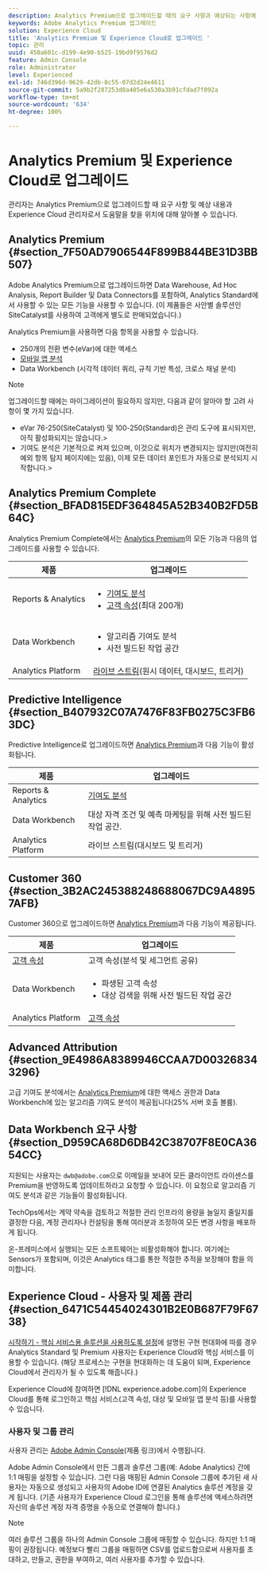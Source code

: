 ```yaml
---
description: Analytics Premium으로 업그레이드할 때의 요구 사항과 예상되는 사항에 대해 알아봅니다.
keywords: Adobe Analytics Premium 업그레이드
solution: Experience Cloud
title: 'Analytics Premium 및 Experience Cloud로 업그레이드 '
topic: 관리
uuid: 450a601c-d199-4e90-b525-19bd9f9576d2
feature: Admin Console
role: Administrator
level: Experienced
exl-id: 746d396d-9629-42db-8c55-07d2d24e4611
source-git-commit: 5a9b2f287253d8a405e6a530a3b91cfdad7f092a
workflow-type: tm+mt
source-wordcount: '634'
ht-degree: 100%

---
```


# Analytics Premium 및 Experience Cloud로 업그레이드

관리자는 Analytics Premium으로 업그레이드할 때 요구 사항 및 예상 내용과 Experience Cloud 관리자로서 도움말을 찾을 위치에 대해 알아볼 수 있습니다.

## Analytics Premium {#section_7F50AD7906544F899B844BE31D3BB507}

Adobe Analytics Premium으로 업그레이드하면 Data Warehouse, Ad Hoc Analysis, Report Builder 및 Data Connectors를 포함하여, Analytics Standard에서 사용할 수 있는 모든 기능을 사용할 수 있습니다. (이 제품들은 사안별 솔루션인 SiteCatalyst를 사용하여 고객에게 별도로 판매되었습니다.)

Analytics Premium을 사용하면 다음 항목을 사용할 수 있습니다.

* 250개의 전환 변수(eVar)에 대한 액세스
* [모바일 앱 분석](https://docs.adobe.com/content/help/ko-KR/mobile-services/using/home.html)
* Data Workbench (시각적 데이터 쿼리, 규칙 기반 특성, 크로스 채널 분석)

>[!NOTE]
>
>업그레이드할 때에는 마이그레이션이 필요하지 않지만, 다음과 같이 알아야 할 고려 사항이 몇 가지 있습니다.
>
>* eVar 76-250(SiteCatalyst) 및 100-250(Standard)은 관리 도구에 표시되지만, 아직 활성화되지는 않습니다.>
>* 기여도 분석은 기본적으로 켜져 있으며, 이것으로 위치가 변경되지는 않지만(여전히 예외 항목 탐지 페이지에는 있음), 이제 모든 데이터 포인트가 자동으로 분석되지 시작합니다.>


## Analytics Premium Complete {#section_BFAD815EDF364845A52B340B2FD5B64C}

Analytics Premium Complete에서는 [Analytics Premium](../admin-getting-started/upgrade-to-analytics-premium.md#section_7F50AD7906544F899B844BE31D3BB507)의 모든 기능과 다음의 업그레이드를 사용할 수 있습니다.

| 제품 | 업그레이드 |
|--- |--- |
| Reports &amp; Analytics | <ul><li>[기여도 분석](https://docs.adobe.com/content/help/ko-KR/analytics/analyze/analysis-workspace/virtual-analyst/contribution-analysis/ca-tokens.html)</li><li>[고객 속성](../attributes/attributes.md#concept_ACFEE7C8B8E94875BA0825CDF4913AF1)(최대 200개)</li></ul> |
| Data Workbench | <ul><li>알고리즘 기여도 분석</li><li>사전 빌드된 작업 공간</li></ul> |
| Analytics Platform | [라이브 스트림](https://helpx.adobe.com/kr/analytics/kb/getting-started-with-livestream-api.html)(원시 데이터, 대시보드, 트리거) |

## Predictive Intelligence {#section_B407932C07A7476F83FB0275C3FB63DC}

Predictive Intelligence로 업그레이드하면 [Analytics Premium](../admin-getting-started/upgrade-to-analytics-premium.md#section_7F50AD7906544F899B844BE31D3BB507)과 다음 기능이 활성화됩니다.

| 제품 | 업그레이드 |
|---|---|
| Reports &amp; Analytics | [기여도 분석](https://docs.adobe.com/content/help/en/analytics/analyze/analysis-workspace/virtual-analyst/contribution-analysis/ca-tokens.html) |
| Data Workbench | 대상 자격 조건 및 예측 마케팅을 위해 사전 빌드된 작업 공간. |
| Analytics Platform | 라이브 스트림(대시보드 및 트리거) |

## Customer 360 {#section_3B2AC245388248688067DC9A48957AFB}

Customer 360으로 업그레이드하면 [Analytics Premium](../admin-getting-started/upgrade-to-analytics-premium.md#section_7F50AD7906544F899B844BE31D3BB507)과 다음 기능이 제공됩니다.

| 제품 | 업그레이드 |
|--- |--- |
| [고객 속성](../attributes/attributes.md) | 고객 속성(분석 및 세그먼트 공유) |
| Data Workbench | <ul><li>파생된 고객 속성</li><li>대상 검색을 위해 사전 빌드된 작업 공간</li></ul> |
| Analytics Platform | [고객 속성](../attributes/attributes.md) |

## Advanced Attribution {#section_9E4986A8389946CCAA7D003268343296}

고급 기여도 분석에서는 [Analytics Premium](../admin-getting-started/upgrade-to-analytics-premium.md#section_7F50AD7906544F899B844BE31D3BB507)에 대한 액세스 권한과 Data Workbench에 있는 알고리즘 기여도 분석이 제공됩니다(25% 서버 호출 볼륨).

## Data Workbench 요구 사항 {#section_D959CA68D6DB42C38707F8E0CA3654CC}

지원되는 사용자는 `dwb@adobe.com`으로 이메일을 보내어 모든 클라이언트 라이센스를 Premium을 반영하도록 업데이트하라고 요청할 수 있습니다. 이 요청으로 알고리즘 기여도 분석과 같은 기능들이 활성화됩니다.

TechOps에서는 계약 약속을 검토하고 적절한 관리 인프라의 용량을 늘일지 줄일지를 결정한 다음, 계정 관리자나 컨설팅을 통해 여러분과 조정하여 모든 변경 사항을 배포하게 됩니다.

온-프레미스에서 실행되는 모든 소프트웨어는 비활성화해야 합니다. 여기에는 Sensors가 포함되며, 이것은 Analytics 태그를 통한 적절한 추적을 보장해야 함을 의미합니다.

## Experience Cloud - 사용자 및 제품 관리 {#section_6471C54454024301B2E0B687F79F6738}

[시작하기 - 핵심 서비스용 솔루션을 사용하도록 설정](../core-services/core-services.md#concept_07ED1D5C64234E77976E6D572E78FB9C)에 설명된 구현 현대화에 따를 경우 Analytics Standard 및 Premium 사용자는 Experience Cloud와 핵심 서비스를 이용할 수 있습니다. (해당 프로세스는 구현을 현대화하는 데 도움이 되며, Experience Cloud에서 관리자가 될 수 있도록 해줍니다.)

Experience Cloud에 참여하면 [!DNL experience.adobe.com]의 Experience Cloud를 통해 로그인하고 핵심 서비스(고객 속성, 대상 및 모바일 앱 분석 등)를 사용할 수 있습니다.

### 사용자 및 그룹 관리

사용자 관리는 [Adobe Admin Console](https://helpx.adobe.com/kr/enterprise/help/aedash.html)(제품 링크)에서 수행됩니다.

Adobe Admin Console에서 만든 그룹과 솔루션 그룹(예: Adobe Analytics) 간에 1:1 매핑을 설정할 수 있습니다. 그런 다음 매핑된 Admin Console 그룹에 추가된 새 사용자는 자동으로 생성되고 사용자의 Adobe ID에 연결된 Analytics 솔루션 계정을 갖게 됩니다. (기존 사용자가 Experience Cloud 로그인을 통해 솔루션에 액세스하려면 자신의 솔루션 계정 자격 증명을 수동으로 연결해야 합니다.)

>[!NOTE]
>
>여러 솔루션 그룹을 하나의 Admin Console 그룹에 매핑할 수 있습니다. 하지만 1:1 매핑이 권장됩니다. 예정보다 빨리 그룹을 매핑하면 CSV를 업로드함으로써 사용자를 초대하고, 만들고, 권한을 부여하고, 여러 사용자를 추가할 수 있습니다.
